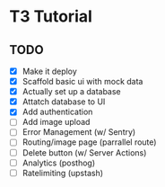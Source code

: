 # T3 Tutorial

## TODO

- [x] Make it deploy
- [x] Scaffold basic ui with mock data
- [x] Actually set up a database
- [x] Attatch database to UI
- [x] Add authentication
- [ ] Add image upload
- [ ] Error Management (w/ Sentry)
- [ ] Routing/image page (parrallel route)
- [ ] Delete button (w/ Server Actions)
- [ ] Analytics (posthog)
- [ ] Ratelimiting (upstash)
